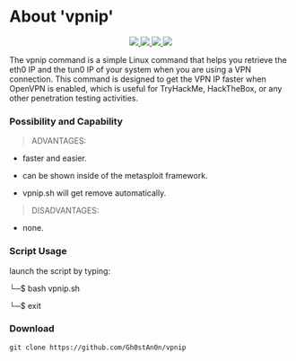 # About 'vpnip'

<p align="center">
   </a>
      <a href="https://github.com/Gh0stAn0n/vpnip">
      <img src="https://img.shields.io/badge/Version-1.0.0-darkgreen">
        <img src="https://img.shields.io/badge/Release%20Date-febuary%202023-purple">
  <img src="https://shields.io/badge/Bash-100%25-066da5">
  <img src="https://shields.io/badge/Platform-Linux-darkred">
    </a>
  </p>
</p>

The vpnip command is a simple Linux command that helps you retrieve the eth0 IP and the tun0 IP of your system when you are using a VPN connection. This command is designed to get the VPN IP faster when OpenVPN is enabled, which is useful for TryHackMe, HackTheBox, or any other penetration testing activities.

### Possibility and Capability

> ADVANTAGES:

- faster and easier.

- can be shown inside of the metasploit framework.

- vpnip.sh will get remove automatically.

> DISADVANTAGES:

- none.

### Script Usage

launch the script by typing:

└─$ bash vpnip.sh

└─$ exit

### Download

    git clone https://github.com/Gh0stAn0n/vpnip
